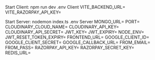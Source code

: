 Start Client: npm run dev
.env Client
VITE_BACKEND_URL=
VITE_RAZORPAY_API_KEY=

Start Server: nodemon index.ts
.env Server
MONGO_URL=
PORT=
CLOUDINARY_CLOUD_NAME=
CLOUDINARY_API_KEY=
CLOUDINARY_API_SECRET=
JWT_KEY=
JWT_EXPIRY=
NODE_ENV=
JWT_RESET_TOKEN_EXPIRY=
FRONTEND_URL=
GOOGLE_CLIENT_ID=
GOOGLE_CLIENT_SECRET=
GOOGLE_CALLBACK_URL=
FROM_EMAIL=
FROM_PASS=
RAZORPAY_API_KEY=
RAZORPAY_SECRET_KEY=
REDIS_URL=
